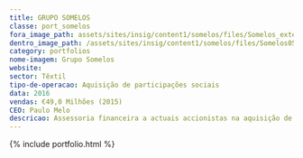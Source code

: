 ```yaml
---
title: GRUPO SOMELOS
classe: port_somelos
fora_image_path: assets/sites/insig/content1/somelos/files/Somelos_exterior05c5.jpg
dentro_image_path: /assets/sites/insig/content1/somelos/files/Somelos05c5.png
category: portfolios
nome-imagem: Grupo Somelos
website: 
sector: Têxtil
tipo-de-operacao: Aquisição de participações sociais
data: 2016
vendas: €49,0 Milhões (2015)
CEO: Paulo Melo
descricao: Assessoria financeira a actuais accionistas na aquisição de participações sociais a fundo de capital de risco gerido pela Portugal Ventures.
---
```


  {% include portfolio.html %}    